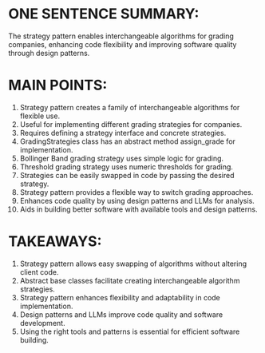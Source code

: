 # ONE SENTENCE SUMMARY:

The strategy pattern enables interchangeable algorithms for grading companies, enhancing code flexibility and improving software quality through design patterns.

# MAIN POINTS:

1. Strategy pattern creates a family of interchangeable algorithms for flexible use.
2. Useful for implementing different grading strategies for companies.
3. Requires defining a strategy interface and concrete strategies.
4. GradingStrategies class has an abstract method assign_grade for implementation.
5. Bollinger Band grading strategy uses simple logic for grading.
6. Threshold grading strategy uses numeric thresholds for grading.
7. Strategies can be easily swapped in code by passing the desired strategy.
8. Strategy pattern provides a flexible way to switch grading approaches.
9. Enhances code quality by using design patterns and LLMs for analysis.
10. Aids in building better software with available tools and design patterns.

# TAKEAWAYS:

1. Strategy pattern allows easy swapping of algorithms without altering client code.
2. Abstract base classes facilitate creating interchangeable algorithm strategies.
3. Strategy pattern enhances flexibility and adaptability in code implementation.
4. Design patterns and LLMs improve code quality and software development.
5. Using the right tools and patterns is essential for efficient software building.
